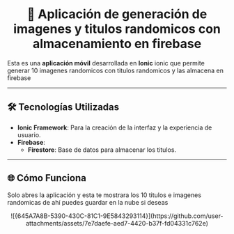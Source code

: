 <h1 align="center">📱 Aplicación de generación de imagenes y titulos randomicos con almacenamiento en firebase</h1>

<p>
  Esta es una <strong>aplicación móvil</strong> desarrollada en <strong>Ionic</strong> ionic que permite generar 10 imagenes randomicos con titulos randomicos y las almacena en firebase
</p>

---

<h2>🛠️ Tecnologías Utilizadas</h2>
<ul>
  <li><strong>Ionic Framework</strong>: Para la creación de la interfaz y la experiencia de usuario.</li>
  <li><strong>Firebase</strong>:
    <ul>
      <li><strong>Firestore</strong>: Base de datos para almacenar los titulos.</li>
    </ul>
  </li>
</ul>

---


<h2>🌐 Cómo Funciona</h2>
<p>
  Solo abres la aplicación y esta te mostrara los 10 titulos e imagenes randomicas de ahí puedes guardar en la nube si deseas 
</p>

<div align="center">
  <table>
    <tr>
      ![{645A7A8B-5390-430C-81C1-9E5843293114}](https://github.com/user-attachments/assets/7e7daefe-aed7-4420-b37f-fd04331c762e)
    </tr>
  </table>
</div>





